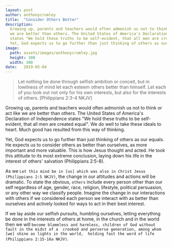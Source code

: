 ```yaml
---
layout: post
author: anthonycrumley
title:  "Consider Others Better"
description: 
  Growing up, parents and teachers would often admonish us not to think or act like
  we are better than others. The United States of America's Declaration of Independence
  states "We hold these truths to be self-evident, that all men are created equal".
  Yet, God expects us to go further than just thinking of others as our equals.
image: 
  path: assets/images/anthonycrumley.jpg
  height: 300
  width: 300
date:   2019-05-04
---
```

> Let nothing be done through selfish ambition or conceit, but in lowliness of mind let each esteem others better than himself. Let each of you look out not only for his own interests, but also for the interests of others. [Philippians 2:3-4 NKJV]

Growing up, parents and teachers would often admonish us not to think or act like
we are better than others. The United States of America's Declaration of Independence
states "We hold these truths to be self-evident, that all men are created equal".
We do well to take these ideals to heart. Much good has resulted from this way
of thinking.

Yet, God expects us to go further than just thinking of others as our equals. He expects
us to consider others as better than ourselves, as more important and more valuable.
This is how Jesus thought and acted. He took this attitude to its most extreme 
conclusion, laying down his life in the interest of others' salvation (Philippians 2:5-8).

As we `Let this mind be in [us] which was also in Christ Jesus (Philippians 2:5 NKJV)`,
the change in our attitudes and actions will be dramatic. To state the obvious, `others`
include every person other than our self regardless of age, gender, race, religion,
lifestyle, political persuasion, or any other way we classify people. Imagine the change in
our interactions with others if we considered each person we interact with as better
than ourselves and actively looked for ways to act in their best interest.

If we lay aside our selfish pursuits, humbling ourselves, letting everything be done
in the interests of others at home, in the church and in the world then we will
`become blameless and harmless, children of God without fault in the midst of a 
crooked and perverse generation, among whom [we] shine as lights in the world, 
holding fast the word of life (Philippians 2:15-16a NKJV)`.
